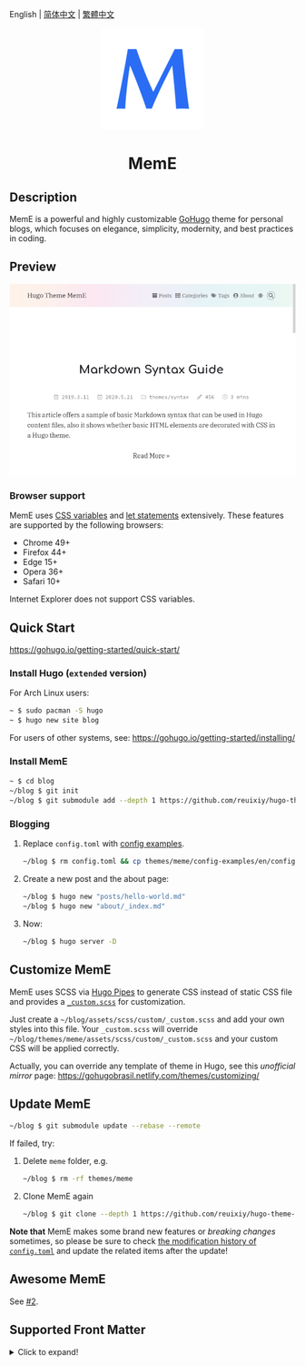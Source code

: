 English |
[简体中文](https://github.com/reuixiy/hugo-theme-meme/blob/master/README.zh-cn.md) |
[繁體中文](https://github.com/reuixiy/hugo-theme-meme/blob/master/README.zh-tw.md)

<div align="center"><img src="https://raw.githubusercontent.com/reuixiy/hugo-theme-meme/master/static/icons/apple-touch-icon.png" /></div>

# <div align="center">MemE</div>

## Description

MemE is a powerful and highly customizable [GoHugo](https://github.com/gohugoio/hugo) theme for personal blogs, which focuses on elegance, simplicity, modernity, and best practices in coding.

## Preview

[![tn.png](https://raw.githubusercontent.com/reuixiy/hugo-theme-meme/master/images/tn.png)](https://io-oi.me/hugo-theme-meme/)

### Browser support

MemE uses [CSS variables](https://developer.mozilla.org/en-US/docs/Web/CSS/Using_CSS_custom_properties) and [let statements](https://developer.mozilla.org/en-US/docs/Web/JavaScript/Reference/Statements/let) extensively. These features are supported by the following browsers:

- Chrome 49+
- Firefox 44+
- Edge 15+
- Opera 36+
- Safari 10+

Internet Explorer does not support CSS variables.

## Quick Start

https://gohugo.io/getting-started/quick-start/

### Install Hugo (`extended` version)

For Arch Linux users:

```sh
~ $ sudo pacman -S hugo
~ $ hugo new site blog
```

For users of other systems, see: https://gohugo.io/getting-started/installing/

### Install MemE

```sh
~ $ cd blog
~/blog $ git init
~/blog $ git submodule add --depth 1 https://github.com/reuixiy/hugo-theme-meme.git themes/meme
```

### Blogging

1. Replace `config.toml` with [config examples](https://github.com/reuixiy/hugo-theme-meme/blob/master/config-examples/en/config.toml).

   ```sh
   ~/blog $ rm config.toml && cp themes/meme/config-examples/en/config.toml config.toml
   ```

2. Create a new post and the about page:

   ```sh
   ~/blog $ hugo new "posts/hello-world.md"
   ~/blog $ hugo new "about/_index.md"
   ```

3. Now:

   ```sh
   ~/blog $ hugo server -D
   ```

## Customize MemE

MemE uses SCSS via [Hugo Pipes](https://gohugo.io/hugo-pipes/introduction/) to generate CSS instead of static CSS file and provides a [`_custom.scss`](https://github.com/reuixiy/hugo-theme-meme/blob/master/assets/scss/custom/_custom.scss) for customization.

Just create a `~/blog/assets/scss/custom/_custom.scss` and add your own styles into this file. Your `_custom.scss` will override `~/blog/themes/meme/assets/scss/custom/_custom.scss` and your custom CSS will be applied correctly.

Actually, you can override any template of theme in Hugo, see this _unofficial mirror_ page: https://gohugobrasil.netlify.com/themes/customizing/

## Update MemE

```sh
~/blog $ git submodule update --rebase --remote
```

If failed, try:

1. Delete `meme` folder, e.g.

   ```sh
   ~/blog $ rm -rf themes/meme
   ```

2. Clone MemE again

   ```sh
   ~/blog $ git clone --depth 1 https://github.com/reuixiy/hugo-theme-meme.git themes/meme
   ```

**Note that** MemE makes some brand new features or _breaking changes_ sometimes, so please be sure to check [the modification history of `config.toml`](https://github.com/reuixiy/hugo-theme-meme/commits/master/config-examples) and update the related items after the update!

## Awesome MemE

See [#2](https://github.com/reuixiy/hugo-theme-meme/issues/2).

## Supported Front Matter

<details>
  <summary>Click to expand!</summary>

  | Name                                        | Description                                                                                              | Notes                                                                        |
  | ------------------------------------------- | -------------------------------------------------------------------------------------------------------- | ---------------------------------------------------------------------------- |
  | title                                       | \*                                                                                                       | string                                                                       |
  | linkTitle                                   | \*                                                                                                       | string                                                                       |
  | subtitle                                    | displayed below the title                                                                                | string, Markdown supported                                                   |
  | date                                        | \*                                                                                                       | string                                                                       |
  | lastmod                                     | \*                                                                                                       | string                                                                       |
  | publishDate                                 | \*                                                                                                       | string                                                                       |
  | expiryDate                                  | \*                                                                                                       | string                                                                       |
  | `<taxonomies>` eg: categories, tags, series | \*                                                                                                       | array                                                                        |
  | description                                 | \*                                                                                                       | string, Markdown supported                                                   |
  | summary                                     | \*                                                                                                       | string, Markdown supported                                                   |
  | images                                      | \*                                                                                                       | array                                                                        |
  | slug                                        | \*                                                                                                       | string                                                                       |
  | url                                         | \*                                                                                                       | string                                                                       |
  | draft                                       | \*                                                                                                       | boolean                                                                      |
  | isCJKLanguage                               | \*                                                                                                       | boolean                                                                      |
  | weight                                      | \*                                                                                                       | integer                                                                      |
  | type                                        | \*                                                                                                       | string, if equal to "poetry", will use a special layout for it               |
  | layout                                      | \*                                                                                                       | string                                                                       |
  | outputs                                     | \*                                                                                                       | array                                                                        |
  | aliases                                     | \*                                                                                                       | array                                                                        |
  | markup                                      | \*                                                                                                       | string                                                                       |
  | hideInHomepage                              | hide this post in homepage posts list                                                                    | boolean, valid for "posts" homepage with `enableHideInHomepage` enabled      |
  | languageCode                                | add `lang` attribute with this value to `<article>`                                                      | string                                                                       |
  | meta                                        | set `false` to disable post-meta                                                                         | boolean, override `enablePostMeta` in `config.toml`                          |
  | displayPublishedDate                        | display published date in post-meta                                                                      | boolean, override `displayPublishedDate` in `config.toml`                    |
  | displayModifiedDate                         | display modified date in post-meta                                                                       | boolean, override `displayModifiedDate` in `config.toml`                     |
  | displayExpiryDate                           | display expiry date in post-meta                                                                         | boolean, override `displayExpiryDate` in `config.toml`                       |
  | displayCategory                             | display category in post-meta                                                                            | boolean, override `displayCategory` in `config.toml`                         |
  | displayWordCount                            | display word count in post-meta                                                                          | boolean, override `displayWordCount` in `config.toml`                        |
  | displayReadingTime                          | display reading time in post-meta                                                                        | boolean, override `displayReadingTime` in `config.toml`                      |
  | displayBusuanziPagePV                       | display page views in post-meta                                                                          | boolean, override `displayBusuanziPagePV` in `config.toml`                   |
  | toc                                         | display TOC                                                                                              | boolean, override `enableTOC` in `config.toml`                               |
  | tocNum                                      | display TOC number                                                                                       | boolean, override `displayTOCNum` in `config.toml`                           |
  | anchor                                      | enable headings anchor                                                                                   | boolean, override `enableHeadingsAnchor` in `config.toml`                    |
  | displayCopyright                            | display post-copyright                                                                                   | boolean, override `displayPostCopyright` in `config.toml`                    |
  | badge                                       | display updated-badge                                                                                    | boolean, override `displayUpdatedBadge` in `config.toml`                     |
  | gitinfo                                     | display post-gitinfo                                                                                     | boolean, override `displayPostGitInfo` in `config.toml`                      |
  | share                                       | display post-share                                                                                       | boolean, override `displayPostShare` in `config.toml`                        |
  | related                                     | display related-posts                                                                                    | boolean, override `displayRelatedPosts` in `config.toml`                     |
  | katex                                       | add KaTeX support                                                                                        | boolean, override `enableKaTeX` in `config.toml`                             |
  | mathjax                                     | add MathJax support                                                                                      | boolean, override `enableMathJax` in `config.toml`                           |
  | mermaid                                     | add Mermaid support                                                                                      | boolean, override `enableMermaid` in `config.toml`                           |
  | comments                                    | set `false` to disable comments in mainSections or set `true` to enable comments in non-mainSections     | boolean                                                                      |
  | smallCaps                                   | small caps?                                                                                              | boolean, override `enableSmallCaps` in `config.toml`                         |
  | dropCap                                     | drop cap?                                                                                                | boolean, override `enableDropCap` in `config.toml`                           |
  | dropCapAfterHr                              | drop cap after every horizontal rule tag?                                                                | boolean, override `enableDropCapAfterHr` in `config.toml`                    |
  | deleteHrBeforeDropCap                       | delete horizontal rule tag before drop cap?                                                              | boolean, override `deleteHrBeforeDropCap` in `config.toml`                   |
  | indent                                      | indent instead of margin?                                                                                | boolean, override `paragraphStyle` in `config.toml`                          |
  | indentFirstParagraph                        | indent the first paragraph?                                                                              | boolean, override `indentFirstParagraph` in `config.toml`                    |
  | align                                       | normal, justify, center                                                                                  | string, if equal to "normal", will override `enableJustify` in `config.toml` |
  | original                                    | original? You can add the following 8 terms if you set `false`. The `author` is required, other optional | boolean, override `original` in `config.toml`                                |
  | author                                      | author of original post                                                                                  | string                                                                       |
  | link                                        | link of original post                                                                                    | string, URL                                                                  |
  | copyright                                   | license of the post                                                                                      | string, Markdown supported                                                   |
  | website                                     | author’s website                                                                                         | string                                                                       |
  | email                                       | author’s email                                                                                           | string                                                                       |
  | motto                                       | author’s description                                                                                     | string                                                                       |
  | avatar                                      | author’s avatar                                                                                          | string, URL                                                                  |
  | twitter                                     | author’s twitter id                                                                                      | string                                                                       |
  | twitter                                     | author’s fediverse id                                                                                    | string                                                                       |
  | disqus_url                                  | \*                                                                                                       | string, if not set, will use `Permalink` as default                          |
  | disqus_identifier                           | \*                                                                                                       | string, if not set, will use `RelPermalink` as default                       |
  | disqus_title                                | \*                                                                                                       | string, if not set, will use `Title` as default                              |

  \*: see https://gohugo.io/content-management/front-matter/
      and https://gohugo.io/templates/internal/#configure-disqus
</details>
